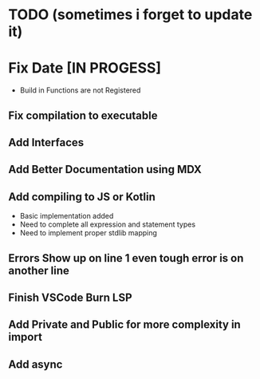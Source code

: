# TODO (sometimes i forget to update it)

# Fix Date [IN PROGESS]
- Build in Functions are not Registered

## Fix compilation to executable 

## Add Interfaces

## Add Better Documentation using MDX

## Add compiling to JS or Kotlin
- Basic implementation added
- Need to complete all expression and statement types
- Need to implement proper stdlib mapping

## Errors Show up on line 1 even tough error is on another line

## Finish VSCode Burn LSP

## Add Private and Public for more complexity in import 

## Add async

